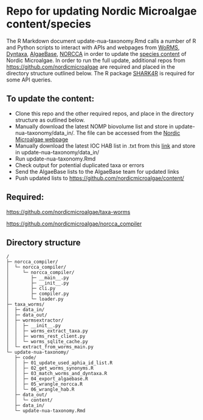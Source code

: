# Repo for updating Nordic Microalgae content/species

The R Markdown document update-nua-taxonomy.Rmd calls a number of R and Python scripts to interact with APIs and webpages from [WoRMS](https://www.marinespecies.org/), [Dyntaxa](https://namnochslaktskap.artfakta.se/), [AlgaeBase](https://www.algaebase.org/), [NORCCA](https://norcca.scrol.net/) in order to update the [species content](https://github.com/nordicmicroalgae/content/tree/master/species) of Nordic Microalgae. In order to run the full update, additional repos from https://github.com/nordicmicroalgae are required and placed in the directory structure outlined below. The R package [SHARK4R](https://github.com/sharksmhi/SHARK4R/
) is required for some API queries.

## To update the content:
* Clone this repo and the other required repos, and place in the directory structure as outlined below.
* Manually download the latest NOMP biovolume list and store in update-nua-taxonomy/data_in/. The file can be accessed from the [Nordic Microalgae webpage](http://nordicmicroalgae.org/tools)
* Manually download the latest IOC HAB list in .txt from this [link](https://www.marinespecies.org/hab/aphia.php?p=download&what=taxlist) and store in update-nua-taxonomy/data_in/
* Run update-nua-taxonomy.Rmd
* Check output for potential duplicated taxa or errors
* Send the AlgaeBase lists to the AlgaeBase team for updated links
* Push updated lists to https://github.com/nordicmicroalgae/content/

## Required:

https://github.com/nordicmicroalgae/taxa-worms

https://github.com/nordicmicroalgae/norcca_compiler

## Directory structure
```
/
├─ norcca_compiler/
│  └─ norcca_compiler/
│     └─ norcca_compiler/
│        ├─ __main__.py
│        ├─ __init__.py
│        ├─ cli.py
│        ├─ compiler.py
│        └─ loader.py
├─ taxa_worms/
│  ├─ data_in/
│  ├─ data_out/
│  ├─ wormsextractor/
│  │  ├─ __init__.py
│  │  ├─ worms_extract_taxa.py
│  │  ├─ worms_rest_client.py
│  │  └─ worms_sqlite_cache.py
│  └─ extract_from_worms_main.py
└─ update-nua-taxonomy/
   ├─ code/
   │  ├─ 01_update_used_aphia_id_list.R
   │  ├─ 02_get_worms_synonyms.R
   │  ├─ 03_match_worms_and_dyntaxa.R
   │  ├─ 04_export_algaebase.R
   │  ├─ 05_wrangle_norcca.R
   │  └─ 06_wrangle_hab.R
   ├─ data_out/
   │  └─ content/
   ├─ data_in/
   └─ update-nua-taxonomy.Rmd
```
